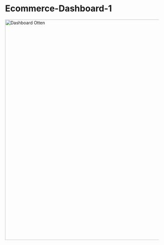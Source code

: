 # Ecommerce-Dashboard-1

<img width="720" alt="Dashboard Otten" src="https://github.com/gidionburanda/Ecommerce-Dashboard-1/assets/138223498/6b45b7bc-0961-4ef9-bfea-502ec250b743">
